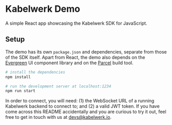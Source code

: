# Kabelwerk Demo

A simple React app showcasing the Kabelwerk SDK for JavaScript.

## Setup

The demo has its own `package.json` and dependencies, separate from those of the SDK itself. Apart from React, the demo also depends on the [Evergreen](https://evergreen.segment.com/) UI component library and on the [Parcel](https://parceljs.org/) build tool.

```sh
# install the dependencies
npm install

# run the development server at localhost:1234
npm run start
```

In order to connect, you will need: (1) the WebSocket URL of a running Kabelwerk backend to connect to; and (2) a valid JWT token. If you have come across this README accidentally and you are curious to try it out, feel free to get in touch with us at devs@kabelwerk.io.
